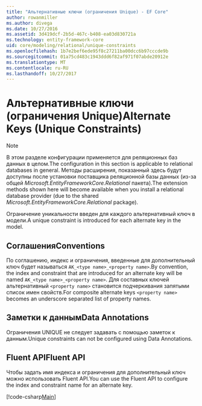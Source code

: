 ```yaml
---
title: "Альтернативные ключи (ограничения Unique) - EF Core"
author: rowanmiller
ms.author: divega
ms.date: 10/27/2016
ms.assetid: 3d419dcf-2b5d-467c-b408-ea03d830721a
ms.technology: entity-framework-core
uid: core/modeling/relational/unique-constraints
ms.openlocfilehash: 1b7e2bef6ede95f8c27211ba00dcc6b97cccde9b
ms.sourcegitcommit: 01a75cd483c1943ddd6f82af971f07abde20912e
ms.translationtype: MT
ms.contentlocale: ru-RU
ms.lasthandoff: 10/27/2017
---
```

# <a name="alternate-keys-unique-constraints"></a><span data-ttu-id="aecfd-102">Альтернативные ключи (ограничения Unique)</span><span class="sxs-lookup"><span data-stu-id="aecfd-102">Alternate Keys (Unique Constraints)</span></span>

> [!NOTE]  
> <span data-ttu-id="aecfd-103">В этом разделе конфигурации применяется для реляционных баз данных в целом.</span><span class="sxs-lookup"><span data-stu-id="aecfd-103">The configuration in this section is applicable to relational databases in general.</span></span> <span data-ttu-id="aecfd-104">Методы расширения, показанный здесь будут доступны после установки поставщика реляционной базы данных (из-за общей *Microsoft.EntityFrameworkCore.Relational* пакета).</span><span class="sxs-lookup"><span data-stu-id="aecfd-104">The extension methods shown here will become available when you install a relational database provider (due to the shared *Microsoft.EntityFrameworkCore.Relational* package).</span></span>

<span data-ttu-id="aecfd-105">Ограничение уникальности введен для каждого альтернативный ключ в модели.</span><span class="sxs-lookup"><span data-stu-id="aecfd-105">A unique constraint is introduced for each alternate key in the model.</span></span>

## <a name="conventions"></a><span data-ttu-id="aecfd-106">Соглашения</span><span class="sxs-lookup"><span data-stu-id="aecfd-106">Conventions</span></span>

<span data-ttu-id="aecfd-107">По соглашению, индекс и ограничения, введенные для дополнительный ключ будет называться `AK_<type name>_<property name>`.</span><span class="sxs-lookup"><span data-stu-id="aecfd-107">By convention, the index and constraint that are introduced for an alternate key will be named `AK_<type name>_<property name>`.</span></span> <span data-ttu-id="aecfd-108">Для составных ключей альтернативный `<property name>` становится подчеркивания запятыми список имен свойств.</span><span class="sxs-lookup"><span data-stu-id="aecfd-108">For composite alternate keys `<property name>` becomes an underscore separated list of property names.</span></span>

## <a name="data-annotations"></a><span data-ttu-id="aecfd-109">Заметки к данным</span><span class="sxs-lookup"><span data-stu-id="aecfd-109">Data Annotations</span></span>

<span data-ttu-id="aecfd-110">Ограничения UNIQUE не следует задавать с помощью заметок к данным.</span><span class="sxs-lookup"><span data-stu-id="aecfd-110">Unique constraints can not be configured using Data Annotations.</span></span>

## <a name="fluent-api"></a><span data-ttu-id="aecfd-111">Fluent API</span><span class="sxs-lookup"><span data-stu-id="aecfd-111">Fluent API</span></span>

<span data-ttu-id="aecfd-112">Чтобы задать имя индекса и ограничения для дополнительный ключ можно использовать Fluent API.</span><span class="sxs-lookup"><span data-stu-id="aecfd-112">You can use the Fluent API to configure the index and constraint name for an alternate key.</span></span>

[!code-csharp[Main](../../../../samples/core/Modeling/FluentAPI/Samples/Relational/AlternateKeyName.cs?name=Model&highlight=9)]
